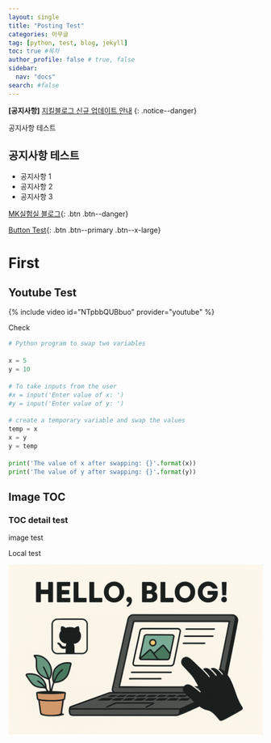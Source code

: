 ```yaml
---
layout: single
title: "Posting Test"
categories: 아무글
tag: [python, test, blog, jekyll]
toc: true #목차
author_profile: false # true, false
sidebar:
  nav: "docs"
search: #false
---
```


**[공지사항]** [지킬블로그 신규 업데이트 안내](https://mmistakes.github.io/minimal-mistakes/docs/quick-start-guide/)
{: .notice--danger}

<div class="notice--success">
공지사항 테스트
<h2>공지사항 테스트</h2>
<ul>
    <li> 공지사항 1 </li>
    <li> 공지사항 2 </li>
    <li> 공지사항 3 </li>
</ul>
</div>

[MK실험실 블로그](https://mkisos.tistory.com/){: .btn .btn--danger}

[Button Test](https://mkisos.tistory.com/){: .btn .btn--primary .btn--x-large}

# First

## Youtube Test

{% include video id="NTpbbQUBbuo" provider="youtube" %}

Check

```python
# Python program to swap two variables

x = 5
y = 10

# To take inputs from the user
#x = input('Enter value of x: ')
#y = input('Enter value of y: ')

# create a temporary variable and swap the values
temp = x
x = y
y = temp

print('The value of x after swapping: {}'.format(x))
print('The value of y after swapping: {}'.format(y))

```

## Image TOC

### TOC detail test

image test

Local test

![hello_blog](../images/2025-08-29-first/hello_blog.png)
